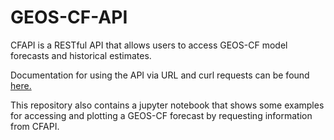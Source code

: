 # GEOS-CF-API

CFAPI is a RESTful API that allows users to access GEOS-CF model forecasts and historical estimates.

Documentation for using the API via URL and curl requests can be found [here.](https://fluid.nccs.nasa.gov/cfapi/docs/)

This repository also contains a jupyter notebook that shows some examples for accessing and plotting a GEOS-CF forecast by requesting information from CFAPI.
